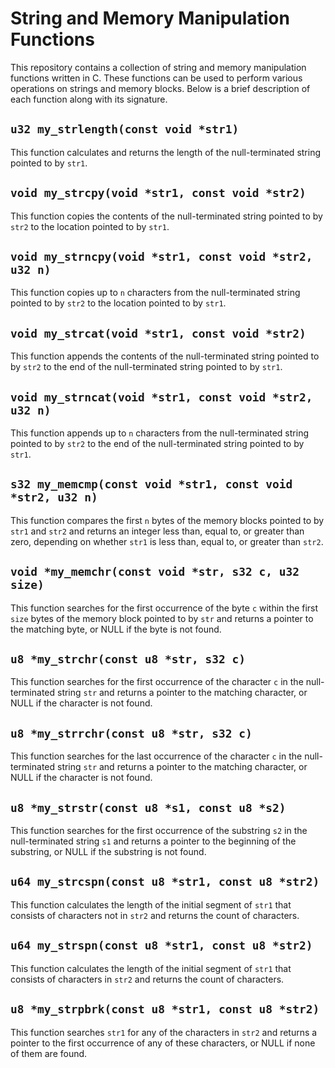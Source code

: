 # String and Memory Manipulation Functions

This repository contains a collection of string and memory manipulation functions written in C. These functions can be used to perform various operations on strings and memory blocks. Below is a brief description of each function along with its signature.

## `u32 my_strlength(const void *str1)`

This function calculates and returns the length of the null-terminated string pointed to by `str1`.

## `void my_strcpy(void *str1, const void *str2)`

This function copies the contents of the null-terminated string pointed to by `str2` to the location pointed to by `str1`.

## `void my_strncpy(void *str1, const void *str2, u32 n)`

This function copies up to `n` characters from the null-terminated string pointed to by `str2` to the location pointed to by `str1`.

## `void my_strcat(void *str1, const void *str2)`

This function appends the contents of the null-terminated string pointed to by `str2` to the end of the null-terminated string pointed to by `str1`.

## `void my_strncat(void *str1, const void *str2, u32 n)`

This function appends up to `n` characters from the null-terminated string pointed to by `str2` to the end of the null-terminated string pointed to by `str1`.

## `s32 my_memcmp(const void *str1, const void *str2, u32 n)`

This function compares the first `n` bytes of the memory blocks pointed to by `str1` and `str2` and returns an integer less than, equal to, or greater than zero, depending on whether `str1` is less than, equal to, or greater than `str2`.

## `void *my_memchr(const void *str, s32 c, u32 size)`

This function searches for the first occurrence of the byte `c` within the first `size` bytes of the memory block pointed to by `str` and returns a pointer to the matching byte, or NULL if the byte is not found.

## `u8 *my_strchr(const u8 *str, s32 c)`

This function searches for the first occurrence of the character `c` in the null-terminated string `str` and returns a pointer to the matching character, or NULL if the character is not found.

## `u8 *my_strrchr(const u8 *str, s32 c)`

This function searches for the last occurrence of the character `c` in the null-terminated string `str` and returns a pointer to the matching character, or NULL if the character is not found.

## `u8 *my_strstr(const u8 *s1, const u8 *s2)`

This function searches for the first occurrence of the substring `s2` in the null-terminated string `s1` and returns a pointer to the beginning of the substring, or NULL if the substring is not found.

## `u64 my_strcspn(const u8 *str1, const u8 *str2)`

This function calculates the length of the initial segment of `str1` that consists of characters not in `str2` and returns the count of characters.

## `u64 my_strspn(const u8 *str1, const u8 *str2)`

This function calculates the length of the initial segment of `str1` that consists of characters in `str2` and returns the count of characters.

## `u8 *my_strpbrk(const u8 *str1, const u8 *str2)`

This function searches `str1` for any of the characters in `str2` and returns a pointer to the first occurrence of any of these characters, or NULL if none of them are found.